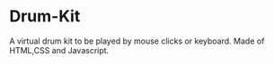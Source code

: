 # Drum-Kit
A virtual drum kit to be played by mouse clicks or keyboard.
Made of HTML,CSS and Javascript.
